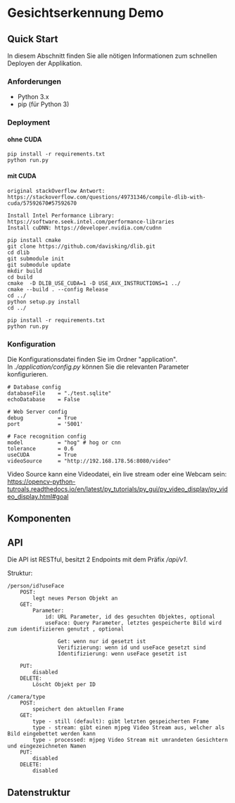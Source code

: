 # Gesichtserkennung Demo

## Quick Start

In diesem Abschnitt finden Sie alle nötigen Informationen zum schnellen Deployen der Applikation.

### Anforderungen

 - Python 3.x
 - pip (für Python 3)

### Deployment
#### ohne CUDA

    pip install -r requirements.txt
    python run.py

#### mit CUDA

    original stackOverflow Antwort: 
    https://stackoverflow.com/questions/49731346/compile-dlib-with-cuda/57592670#57592670

    Install Intel Performance Library: https://software.seek.intel.com/performance-libraries
    Install cuDNN: https://developer.nvidia.com/cudnn

    pip install cmake
    git clone https://github.com/davisking/dlib.git
    cd dlib
    git submodule init
    git submodule update
    mkdir build
    cd build
    cmake  -D DLIB_USE_CUDA=1 -D USE_AVX_INSTRUCTIONS=1 ../
    cmake --build . --config Release
    cd ../
    python setup.py install
    cd ../

    pip install -r requirements.txt
    python run.py


### Konfiguration

Die Konfigurationsdatei finden Sie im Ordner "application".  
In *./application/config.py* können Sie die relevanten Parameter konfigurieren.


    # Database config
    databaseFile    = "./test.sqlite"
    echoDatabase    = False

    # Web Server config
    debug           = True
    port            = '5001'

    # Face recognition config
    model           = "hog" # hog or cnn
    tolerance       = 0.6
    useCUDA         = True 
    videoSource     = "http://192.168.178.56:8080/video" 

Video Source kann eine Videodatei, ein live stream oder eine Webcam sein:  
https://opencv-python-tutroals.readthedocs.io/en/latest/py_tutorials/py_gui/py_video_display/py_video_display.html#goal


## Komponenten

## API
Die API ist RESTful, besitzt 2 Endpoints mit dem Präfix */api/v1*.  

Struktur:

    /person/id?useFace
        POST:
            legt neues Person Objekt an
        GET:
            Parameter:
                id: URL Parameter, id des gesuchten Objektes, optional
                useFace: Query Parameter, letztes gespeicherte Bild wird zum identifizieren genutzt , optional

                    Get: wenn nur id gesetzt ist
                    Verifizierung: wenn id und useFace gesetzt sind 
                    Identifizierung: wenn useFace gesetzt ist 

        PUT:
            disabled
        DELETE:
            Löscht Objekt per ID

    /camera/type
        POST:
            speichert den aktuellen Frame
        GET:
            type - still (default): gibt letzten gespeicherten Frame
            type - stream: gibt einen mjpeg Video Stream aus, welcher als Bild eingebettet werden kann
            type - processed: mjpeg Video Stream mit umrandeten Gesichtern und eingezeichneten Namen
        PUT:
            disabled
        DELETE:
            disabled


## Datenstruktur  
